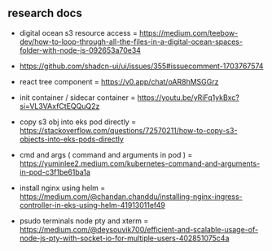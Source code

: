 ## research docs

- digital ocean s3 resource access = https://medium.com/teebow-dev/how-to-loop-through-all-the-files-in-a-digital-ocean-spaces-folder-with-node-js-092653a70e34

- https://github.com/shadcn-ui/ui/issues/355#issuecomment-1703767574

- react tree component = https://v0.app/chat/oAR8hMSGGrz

- init container / sidecar container = https://youtu.be/yRiFq1ykBxc?si=VL3VAxfCtEQQuQ2z

- copy s3 obj into eks pod directly = https://stackoverflow.com/questions/72570211/how-to-copy-s3-objects-into-eks-pods-directly

- cmd and args ( command and arguments in pod ) = https://yuminlee2.medium.com/kubernetes-command-and-arguments-in-pod-c3f1be61ba1a

- install nginx using helm = https://medium.com/@chandan.chanddu/installing-nginx-ingress-controller-in-eks-using-helm-41913011ef49

- psudo terminals node pty and xterm = https://medium.com/@deysouvik700/efficient-and-scalable-usage-of-node-js-pty-with-socket-io-for-multiple-users-402851075c4a